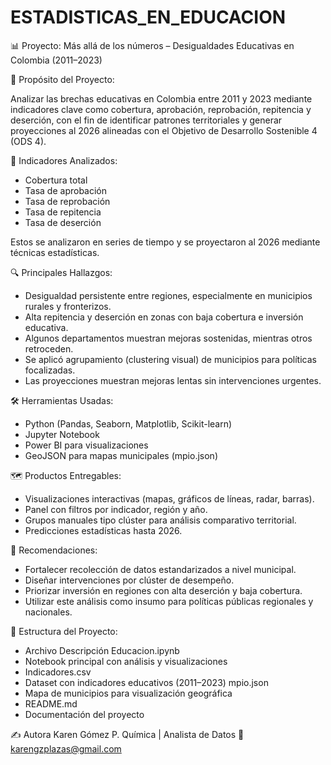 # ESTADISTICAS_EN_EDUCACION


📊 Proyecto: Más allá de los números – Desigualdades Educativas en Colombia (2011–2023)

🎯 Propósito del Proyecto:

Analizar las brechas educativas en Colombia entre 2011 y 2023 mediante indicadores clave como cobertura, aprobación, reprobación, repitencia y deserción, con el fin de identificar patrones territoriales y generar proyecciones al 2026 alineadas con el Objetivo de Desarrollo Sostenible 4 (ODS 4).

🧮 Indicadores Analizados:

- Cobertura total
- Tasa de aprobación
- Tasa de reprobación
- Tasa de repitencia
- Tasa de deserción

Estos se analizaron en series de tiempo y se proyectaron al 2026 mediante técnicas estadísticas.

🔍 Principales Hallazgos:

- Desigualdad persistente entre regiones, especialmente en municipios rurales y fronterizos.
- Alta repitencia y deserción en zonas con baja cobertura e inversión educativa.
- Algunos departamentos muestran mejoras sostenidas, mientras otros retroceden.
- Se aplicó agrupamiento (clustering visual) de municipios para políticas focalizadas.
- Las proyecciones muestran mejoras lentas sin intervenciones urgentes.

🛠 Herramientas Usadas:

- Python (Pandas, Seaborn, Matplotlib, Scikit-learn)
- Jupyter Notebook
- Power BI para visualizaciones
- GeoJSON para mapas municipales (mpio.json)

🗺️ Productos Entregables: 
- Visualizaciones interactivas (mapas, gráficos de líneas, radar, barras).
- Panel con filtros por indicador, región y año.
- Grupos manuales tipo clúster para análisis comparativo territorial.
- Predicciones estadísticas hasta 2026.

📌 Recomendaciones: 

- Fortalecer recolección de datos estandarizados a nivel municipal.
- Diseñar intervenciones por clúster de desempeño.
- Priorizar inversión en regiones con alta deserción y baja cobertura.
- Utilizar este análisis como insumo para políticas públicas regionales y nacionales.

📁 Estructura del Proyecto:

- Archivo Descripción Educacion.ipynb
- Notebook principal con análisis y visualizaciones
- Indicadores.csv
- Dataset con indicadores educativos (2011–2023) mpio.json
- Mapa de municipios para visualización geográfica
- README.md
- Documentación del proyecto

✍️ Autora Karen Gómez P. Química | Analista de Datos 📩 karengzplazas@gmail.com
